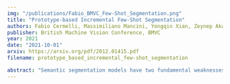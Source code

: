 ```yaml
---
img: "/publications/Fabio_BMVC_Few-Shot_Segmentation.png"
title: "Prototype-based Incremental Few-Shot Segmentation"
authors: Fabio Cermelli, Massimiliano Mancini, Yongqin Xian, Zeynep Akata, Barbara Caputo
publisher: British Machine Vision Conference, BMVC
year: 2021
date: "2021-10-01"
arxiv: https://arxiv.org/pdf/2012.01415.pdf
filename: prototype_based_incremental_few-shot_segmentation

abstract: "Semantic segmentation models have two fundamental weaknesses: i) they require large training sets with costly pixel-level annotations, and ii) they have a static output space, constrained to the classes of the training set. Toward addressing both problems, we introduce a new task, Incremental Few-Shot Segmentation (iFSS). The goal of iFSS is to extend a pretrained segmentation model with new classes from few annotated images and without access to old training data. To overcome the limitations of existing models in iFSS, we propose Prototype-based Incremental Few-Shot Segmentation (PIFS) that couples prototype learning and knowledge distillation. PIFS exploits prototypes to initialize the classifiers of new classes, fine-tuning the network to refine its features representation. We design a prototype-based distillation loss on the scores of both old and new class prototypes to avoid overfitting and forgetting, and batch-renormalization to cope with non-i.i.d. few-shot data. We create an extensive benchmark for iFSS showing that PIFS outperforms several few-shot and incremental learning methods in all scenarios."
---
```

